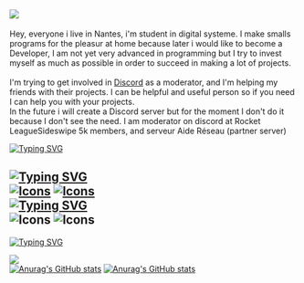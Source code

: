 ![](https://media.discordapp.net/attachments/1050130624058499155/1052986396270415922/Shitzu_V2.png?width=1076&height=383)
---

Hey, everyone i live in Nantes, i'm student in digital systeme. I make smalls programs for the pleasur at home because later i would like to become a Developer, I am not yet very advanced in programming but I try to invest myself as much as possible in order to succeed in making a lot of projects. </br>
</br> I'm trying to get involved in [Discord](https://discord.com/) as a moderator, and I'm helping my friends with their projects. I can be helpful and useful person so if you need I can help you with your projects. </br>
In the future i will create a Discord server but for the moment I don't do it because I don't see the need. I am moderator on discord at Rocket LeagueSideswipe 5k members, and serveur Aide Réseau (partner server) </br>

[![Typing SVG](https://readme-typing-svg.demolab.com?font=Fira+Code&pause=1000&color=1A50F7&width=435&lines=My+Discord)](https://git.io/typing-svg) </br>



[![Typing SVG](https://readme-typing-svg.herokuapp.com?font=Fira+Code&pause=1000&color=65BC32&width=435&lines=Contact)](https://git.io/typing-svg)</br>
[![Icons](https://skillicons.dev/icons?i=instagram)](https://www.instagram.com/shitzudev/?hl=fr)
[![Icons](https://skillicons.dev/icons?i=twitter)](https://twitter.com/ShitzuDev) </br>
[![Typing SVG](https://readme-typing-svg.herokuapp.com?font=Fira+Code&pause=1000&color=00599C&width=435&lines=Languages)](https://git.io/typing-svg)</br>
![Icons](https://skillicons.dev/icons?i=cpp) ![Icons](https://skillicons.dev/icons?i=md) </br>
---

[![Typing SVG](https://readme-typing-svg.herokuapp.com?font=Fira+Code&duration=1&pause=1000&color=70A4FC&width=435&lines=Stats)](https://git.io/typing-svg) </br>


![](https://komarev.com/ghpvc/?username=your-github-Shitzudev&color=00599c)</br>
[![Anurag's GitHub stats](https://github-readme-stats.vercel.app/api?username=ShitzuDev&hide_border=true&theme=synthwave)](https://github.com/ShitzuDev/github-readme-stats) [![Anurag's GitHub stats](https://github-readme-streak-stats.herokuapp.com/?user=ShitzuDev&theme=synthwave&hide_border=true)](https://github.com/ShitzuDev/github-readme-stats)

